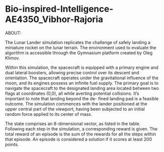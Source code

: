 # Bio-inspired-Intelligence-AE4350_Vibhor-Rajoria

ABOUT:

The Lunar Lander simulation replicates the challenge of safely landing a miniature rocket on
the lunar terrain. The environment used to evaluate the algorithm is accessible through the
Gymnasium platform created by Oleg Klimov. 

Within this simulation, the spacecraft is equipped with a primary engine and dual lateral boosters, allowing
precise control over its descent and orientation. The spacecraft operates under the gravitational
influence of the moon, and its engines possess an infinite fuel supply. The primary goal is to
navigate the spacecraft to the designated landing area located between two flags at coordinates
(0,0), all while averting potential collisions. It’s important to note that landing beyond the de-
fined landing pad is a feasible outcome. The simulation commences with the lander positioned
at the upper central part of the viewport, having been subjected to an initial random force
applied to its center of mass.

The state comprises an 8-dimensional vector, as listed in the table. Following each step in the simulation,
a corresponding reward is given. The total reward of an episode is the sum of the rewards for
all the steps within that episode. An episode is considered a solution if it scores at least 200
points.
